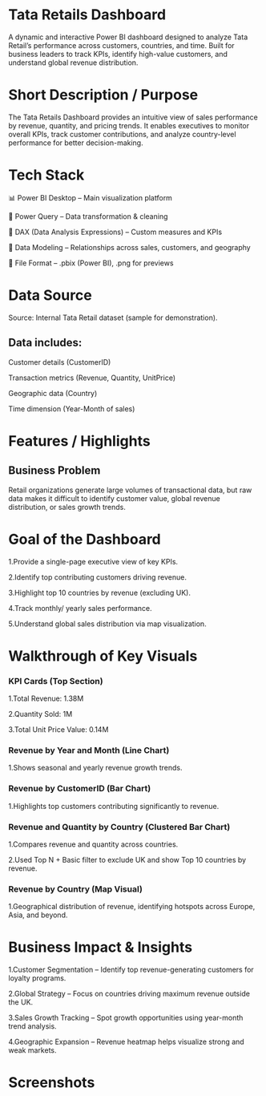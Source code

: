 # Tata Retails Dashboard

A dynamic and interactive Power BI dashboard designed to analyze Tata Retail’s performance across customers, countries, and time. Built for business leaders to track KPIs, identify high-value customers, and understand global revenue distribution.

# Short Description / Purpose

The Tata Retails Dashboard provides an intuitive view of sales performance by revenue, quantity, and pricing trends. It enables executives to monitor overall KPIs, track customer contributions, and analyze country-level performance for better decision-making.

# Tech Stack

📊 Power BI Desktop – Main visualization platform

📂 Power Query – Data transformation & cleaning

🧠 DAX (Data Analysis Expressions) – Custom measures and KPIs

📝 Data Modeling – Relationships across sales, customers, and geography

📁 File Format – .pbix (Power BI), .png for previews


# Data Source
Source: Internal Tata Retail dataset (sample for demonstration).

## Data includes:

Customer details (CustomerID)

Transaction metrics (Revenue, Quantity, UnitPrice)

Geographic data (Country)

Time dimension (Year-Month of sales)

# Features / Highlights

## Business Problem

Retail organizations generate large volumes of transactional data, but raw data makes it difficult to identify customer value, global revenue distribution, or sales growth trends.

# Goal of the Dashboard

1.Provide a single-page executive view of key KPIs.

2.Identify top contributing customers driving revenue.

3.Highlight top 10 countries by revenue (excluding UK).

4.Track monthly/ yearly sales performance.

5.Understand global sales distribution via map visualization.

# Walkthrough of Key Visuals

### KPI Cards (Top Section)

1.Total Revenue: 1.38M

2.Quantity Sold: 1M

3.Total Unit Price Value: 0.14M

### Revenue by Year and Month (Line Chart)

1.Shows seasonal and yearly revenue growth trends.

### Revenue by CustomerID (Bar Chart)

1.Highlights top customers contributing significantly to revenue.

### Revenue and Quantity by Country (Clustered Bar Chart)

1.Compares revenue and quantity across countries.

2.Used Top N + Basic filter to exclude UK and show Top 10 countries by revenue.

### Revenue by Country (Map Visual)

1.Geographical distribution of revenue, identifying hotspots across Europe, Asia, and beyond.

# Business Impact & Insights

1.Customer Segmentation – Identify top revenue-generating customers for loyalty programs.

2.Global Strategy – Focus on countries driving maximum revenue outside the UK.

3.Sales Growth Tracking – Spot growth opportunities using year-month trend analysis.

4.Geographic Expansion – Revenue heatmap helps visualize strong and weak markets.

# Screenshots
